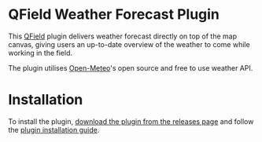 # QField Weather Forecast Plugin

This [QField](https://qfield.org) plugin delivers weather
forecast directly on top of the map canvas, giving users an up-to-date
overview of the weather to come while working in the field.

The plugin utilises [Open-Meteo](https://open-meteo.com/)'s open source and
free to use weather API.

# Installation

To install the plugin, [download the plugin from the releases page](https://github.com/opengisch/qfield-weather-forecast/releases/tag/v1.0)
and follow the [plugin installation guide](https://docs.qfield.org/how-to/plugins/#application-plugins).

